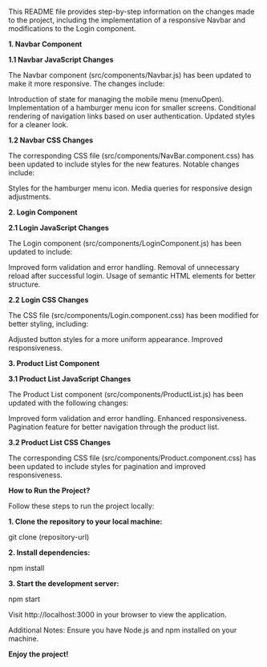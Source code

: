 This README file provides step-by-step information on the changes made to the project, including the implementation of a responsive Navbar and modifications to the Login component.

<b>1. Navbar Component</b>

<b>1.1 Navbar JavaScript Changes</b>

The Navbar component (src/components/Navbar.js) has been updated to make it more responsive. The changes include:

Introduction of state for managing the mobile menu (menuOpen).
Implementation of a hamburger menu icon for smaller screens.
Conditional rendering of navigation links based on user authentication.
Updated styles for a cleaner look.

<b>1.2 Navbar CSS Changes</b>

The corresponding CSS file (src/components/NavBar.component.css) has been updated to include styles for the new features. Notable changes include:

Styles for the hamburger menu icon.
Media queries for responsive design adjustments.

<b>2. Login Component</b>

<b>2.1 Login JavaScript Changes</b>

The Login component (src/components/LoginComponent.js) has been updated to include:

Improved form validation and error handling.
Removal of unnecessary reload after successful login.
Usage of semantic HTML elements for better structure.

<b>2.2 Login CSS Changes</b>

The CSS file (src/components/Login.component.css) has been modified for better styling, including:

Adjusted button styles for a more uniform appearance.
Improved responsiveness.

<b>3. Product List Component</b>

<b>3.1 Product List JavaScript Changes</b>

The Product List component (src/components/ProductList.js) has been updated with the following changes:

Improved form validation and error handling.
Enhanced responsiveness.
Pagination feature for better navigation through the product list.

<b>3.2 Product List CSS Changes</b>

The corresponding CSS file (src/components/Product.component.css) has been updated to include styles for pagination and improved responsiveness.

<b>How to Run the Project?</b>

Follow these steps to run the project locally:

<b>1. Clone the repository to your local machine:</b>

git clone (repository-url)

<b>2. Install dependencies:</b>

npm install

<b>3. Start the development server:</b>

npm start

Visit http://localhost:3000 in your browser to view the application.

Additional Notes:
Ensure you have Node.js and npm installed on your machine.


<b>Enjoy the project!</b>
